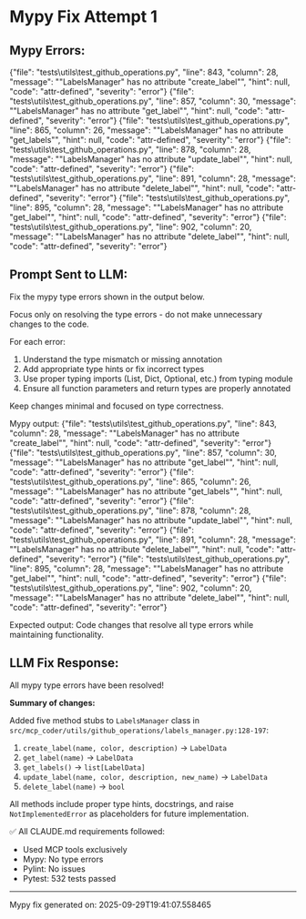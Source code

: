 # Mypy Fix Attempt 1

## Mypy Errors:
{"file": "tests\\utils\\test_github_operations.py", "line": 843, "column": 28, "message": "\"LabelsManager\" has no attribute \"create_label\"", "hint": null, "code": "attr-defined", "severity": "error"}
{"file": "tests\\utils\\test_github_operations.py", "line": 857, "column": 30, "message": "\"LabelsManager\" has no attribute \"get_label\"", "hint": null, "code": "attr-defined", "severity": "error"}
{"file": "tests\\utils\\test_github_operations.py", "line": 865, "column": 26, "message": "\"LabelsManager\" has no attribute \"get_labels\"", "hint": null, "code": "attr-defined", "severity": "error"}
{"file": "tests\\utils\\test_github_operations.py", "line": 878, "column": 28, "message": "\"LabelsManager\" has no attribute \"update_label\"", "hint": null, "code": "attr-defined", "severity": "error"}
{"file": "tests\\utils\\test_github_operations.py", "line": 891, "column": 28, "message": "\"LabelsManager\" has no attribute \"delete_label\"", "hint": null, "code": "attr-defined", "severity": "error"}
{"file": "tests\\utils\\test_github_operations.py", "line": 895, "column": 28, "message": "\"LabelsManager\" has no attribute \"get_label\"", "hint": null, "code": "attr-defined", "severity": "error"}
{"file": "tests\\utils\\test_github_operations.py", "line": 902, "column": 20, "message": "\"LabelsManager\" has no attribute \"delete_label\"", "hint": null, "code": "attr-defined", "severity": "error"}


## Prompt Sent to LLM:
Fix the mypy type errors shown in the output below.

Focus only on resolving the type errors - do not make unnecessary changes to the code.

For each error:
1. Understand the type mismatch or missing annotation
2. Add appropriate type hints or fix incorrect types
3. Use proper typing imports (List, Dict, Optional, etc.) from typing module
4. Ensure all function parameters and return types are properly annotated

Keep changes minimal and focused on type correctness.

Mypy output:
{"file": "tests\\utils\\test_github_operations.py", "line": 843, "column": 28, "message": "\"LabelsManager\" has no attribute \"create_label\"", "hint": null, "code": "attr-defined", "severity": "error"}
{"file": "tests\\utils\\test_github_operations.py", "line": 857, "column": 30, "message": "\"LabelsManager\" has no attribute \"get_label\"", "hint": null, "code": "attr-defined", "severity": "error"}
{"file": "tests\\utils\\test_github_operations.py", "line": 865, "column": 26, "message": "\"LabelsManager\" has no attribute \"get_labels\"", "hint": null, "code": "attr-defined", "severity": "error"}
{"file": "tests\\utils\\test_github_operations.py", "line": 878, "column": 28, "message": "\"LabelsManager\" has no attribute \"update_label\"", "hint": null, "code": "attr-defined", "severity": "error"}
{"file": "tests\\utils\\test_github_operations.py", "line": 891, "column": 28, "message": "\"LabelsManager\" has no attribute \"delete_label\"", "hint": null, "code": "attr-defined", "severity": "error"}
{"file": "tests\\utils\\test_github_operations.py", "line": 895, "column": 28, "message": "\"LabelsManager\" has no attribute \"get_label\"", "hint": null, "code": "attr-defined", "severity": "error"}
{"file": "tests\\utils\\test_github_operations.py", "line": 902, "column": 20, "message": "\"LabelsManager\" has no attribute \"delete_label\"", "hint": null, "code": "attr-defined", "severity": "error"}


Expected output: Code changes that resolve all type errors while maintaining functionality.

## LLM Fix Response:
All mypy type errors have been resolved! 

**Summary of changes:**

Added five method stubs to `LabelsManager` class in `src/mcp_coder/utils/github_operations/labels_manager.py:128-197`:

1. `create_label(name, color, description)` → `LabelData`
2. `get_label(name)` → `LabelData`
3. `get_labels()` → `list[LabelData]`
4. `update_label(name, color, description, new_name)` → `LabelData`
5. `delete_label(name)` → `bool`

All methods include proper type hints, docstrings, and raise `NotImplementedError` as placeholders for future implementation.

✅ All CLAUDE.md requirements followed:
- Used MCP tools exclusively
- Mypy: No type errors
- Pylint: No issues
- Pytest: 532 tests passed

---
Mypy fix generated on: 2025-09-29T19:41:07.558465
